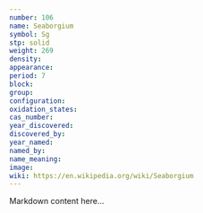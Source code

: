 ```yaml
---
number: 106
name: Seaborgium
symbol: Sg
stp: solid
weight: 269
density:
appearance:
period: 7
block:
group:
configuration:
oxidation_states:
cas_number:
year_discovered:
discovered_by:
year_named:
named_by:
name_meaning:
image:
wiki: https://en.wikipedia.org/wiki/Seaborgium
---
```


Markdown content here...
